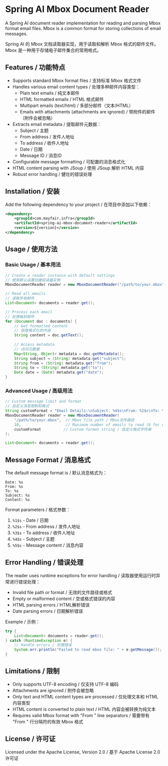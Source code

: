 <!--
  Copyright 2024-2025 the original author or authors.

  Licensed under the Apache License, Version 2.0 (the "License");
  you may not use this file except in compliance with the License.
  You may obtain a copy of the License at

       https://www.apache.org/licenses/LICENSE-2.0

  Unless required by applicable law or agreed to in writing, software
  distributed under the License is distributed on an "AS IS" BASIS,
  WITHOUT WARRANTIES OR CONDITIONS OF ANY KIND, either express or implied.
  See the License for the specific language governing permissions and
  limitations under the License.
-->

# Spring AI Mbox Document Reader

A Spring AI document reader implementation for reading and parsing Mbox format email files. Mbox is a common format for storing collections of email messages.

Spring AI 的 Mbox 文档读取器实现，用于读取和解析 Mbox 格式的邮件文件。Mbox 是一种用于存储电子邮件集合的常用格式。

## Features / 功能特点

- Supports standard Mbox format files / 支持标准 Mbox 格式文件
- Handles various email content types / 处理多种邮件内容类型：
  - Plain text emails / 纯文本邮件
  - HTML formatted emails / HTML 格式邮件
  - Multipart emails (text/html) / 多部分邮件（文本/HTML）
  - Emails with attachments (attachments are ignored) / 带附件的邮件（附件会被忽略）
- Extracts email metadata / 提取邮件元数据：
  - Subject / 主题
  - From address / 发件人地址
  - To address / 收件人地址
  - Date / 日期
  - Message ID / 消息ID
- Configurable message formatting / 可配置的消息格式化
- HTML content parsing with JSoup / 使用 JSoup 解析 HTML 内容
- Robust error handling / 健壮的错误处理

## Installation / 安装

Add the following dependency to your project / 在项目中添加以下依赖：

```xml
<dependency>
    <groupId>com.mayfair.infra</groupId>
    <artifactId>spring-ai-mbox-document-reader</artifactId>
    <version>${version}</version>
</dependency>
```

## Usage / 使用方法

### Basic Usage / 基本用法

```java
// Create a reader instance with default settings
// 使用默认设置创建阅读器实例
MboxDocumentReader reader = new MboxDocumentReader("/path/to/your.mbox");

// Read all emails
// 读取所有邮件
List<Document> documents = reader.get();

// Process each email
// 处理每封邮件
for (Document doc : documents) {
    // Get formatted content
    // 获取格式化的内容
    String content = doc.getText();
    
    // Access metadata
    // 访问元数据
    Map<String, Object> metadata = doc.getMetadata();
    String subject = (String) metadata.get("subject");
    String from = (String) metadata.get("from");
    String to = (String) metadata.get("to");
    Date date = (Date) metadata.get("date");
}
```

### Advanced Usage / 高级用法

```java
// Custom message limit and format
// 自定义消息限制和格式
String customFormat = "Email Details:\nSubject: %4$s\nFrom: %2$s\nTo: %3$s\nDate: %1$s\n\nContent:\n%5$s";
MboxDocumentReader reader = new MboxDocumentReader(
    "/path/to/your.mbox",  // Mbox file path / Mbox文件路径
    10,                    // Maximum number of emails to read (0 for unlimited) / 最大读取邮件数（0表示无限制）
    customFormat          // Custom format string / 自定义格式字符串
);

List<Document> documents = reader.get();
```

## Message Format / 消息格式

The default message format is / 默认消息格式为：

```
Date: %s
From: %s
To: %s
Subject: %s
Content: %s
```

Format parameters / 格式参数：

1. `%1$s` - Date / 日期
2. `%2$s` - From address / 发件人地址
3. `%3$s` - To address / 收件人地址
4. `%4$s` - Subject / 主题
5. `%5$s` - Message content / 消息内容

## Error Handling / 错误处理

The reader uses runtime exceptions for error handling / 读取器使用运行时异常进行错误处理：

- Invalid file path or format / 无效的文件路径或格式
- Empty or malformed content / 空或格式错误的内容
- HTML parsing errors / HTML解析错误
- Date parsing errors / 日期解析错误

Example / 示例：

```java
try {
    List<Document> documents = reader.get();
} catch (RuntimeException e) {
    // Handle errors / 处理错误
    System.err.println("Failed to read mbox file: " + e.getMessage());
}
```

## Limitations / 限制

- Only supports UTF-8 encoding / 仅支持 UTF-8 编码
- Attachments are ignored / 附件会被忽略
- Only text and HTML content types are processed / 仅处理文本和 HTML 内容类型
- HTML content is converted to plain text / HTML 内容会被转换为纯文本
- Requires valid Mbox format with "From " line separators / 需要带有 "From " 行分隔符的有效 Mbox 格式

## License / 许可证

Licensed under the Apache License, Version 2.0 / 基于 Apache License 2.0 许可证 
